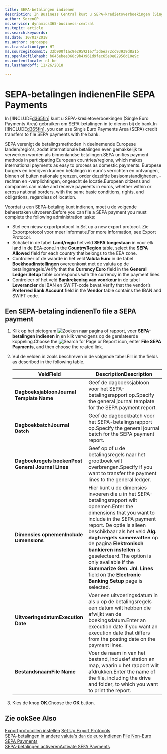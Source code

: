 ```yaml
---
title: SEPA-betalingen indienen
description: In Business Central kunt u SEPA-kredietoverboekingen (Single Euro Payments Area) gebruiken om SEPA-betalingen in te dienen bij de bank.
author: SorenGP
ms.service: dynamics365-business-central
ms.topic: article
ms.search.keywords: 
ms.date: 10/01/2018
ms.author: sgroespe
ms.translationtype: HT
ms.sourcegitcommit: 33b900f1ac9e295921e7f3d6ea72cc93939d8a1b
ms.openlocfilehash: b645ebee368c9b43961d9fec65e0e82956d10e9c
ms.contentlocale: nl-be
ms.lasthandoff: 11/26/2018

---
```

# <a name="file-sepa-payments"></a><span data-ttu-id="6d8fa-103">SEPA-betalingen indienen</span><span class="sxs-lookup"><span data-stu-id="6d8fa-103">File SEPA Payments</span></span>
<span data-ttu-id="6d8fa-104">In [!INCLUDE[d365fin](../../includes/d365fin_md.md)] kunt u SEPA-kredietoverboekingen (Single Euro Payments Area) gebruiken om SEPA-betalingen in te dienen bij de bank.</span><span class="sxs-lookup"><span data-stu-id="6d8fa-104">In [!INCLUDE[d365fin](../../includes/d365fin_md.md)], you can use Single Euro Payments Area (SEPA) credit transfers to file SEPA payments with the bank.</span></span>  

<span data-ttu-id="6d8fa-105">SEPA verenigt de betalingsmethoden in deelnemende Europese landen/regio's, zodat internationale betalingen even gemakkelijk te verwerken worden als binnenlandse betalingen.</span><span class="sxs-lookup"><span data-stu-id="6d8fa-105">SEPA unifies payment methods in participating European countries/regions, which makes international payments as easy to process as domestic payments.</span></span> <span data-ttu-id="6d8fa-106">Europese burgers en bedrijven kunnen betalingen in euro's verrichten en ontvangen, binnen of buiten nationale grenzen, onder dezelfde basisomstandigheden, -rechten en -verplichtingen, ongeacht de locatie.</span><span class="sxs-lookup"><span data-stu-id="6d8fa-106">European citizens and companies can make and receive payments in euros, whether within or across national borders, with the same basic conditions, rights, and obligations, regardless of location.</span></span>  

<span data-ttu-id="6d8fa-107">Voordat u een SEPA-betaling kunt indienen, moet u de volgende beheertaken uitvoeren:</span><span class="sxs-lookup"><span data-stu-id="6d8fa-107">Before you can file a SEPA payment you must complete the following administration tasks:</span></span>  

- <span data-ttu-id="6d8fa-108">Stel een nieuw exportprotocol in.</span><span class="sxs-lookup"><span data-stu-id="6d8fa-108">Set up a new export protocol.</span></span> <span data-ttu-id="6d8fa-109">Zie Exportprotocol voor meer informatie.</span><span class="sxs-lookup"><span data-stu-id="6d8fa-109">For more information, see Export Protocol.</span></span>  
- <span data-ttu-id="6d8fa-110">Schakel in de tabel **Land/regio** het veld **SEPA toegestaan** in voor elk land in de EEA-zone.</span><span class="sxs-lookup"><span data-stu-id="6d8fa-110">In the **Country/Region** table, select the **SEPA Allowed** field for each country that belongs to the EEA zone.</span></span>  
- <span data-ttu-id="6d8fa-111">Controleer of de waarde in het veld **Valuta Euro** in de tabel **Boekhoudinstellingen** overeenkomt met de valuta op de betalingsregels.</span><span class="sxs-lookup"><span data-stu-id="6d8fa-111">Verify that the **Currency Euro** field in the **General Ledger Setup** table corresponds with the currency in the payment lines.</span></span>  
- <span data-ttu-id="6d8fa-112">Controleer of het veld **Bankrekening van voorkeur** in de tabel **Leverancier** de IBAN en SWIFT-code bevat.</span><span class="sxs-lookup"><span data-stu-id="6d8fa-112">Verify that the vendor’s **Preferred Bank Account** field in the **Vendor** table contains the IBAN and SWIFT code.</span></span>  

## <a name="to-file-a-sepa-payment"></a><span data-ttu-id="6d8fa-113">Een SEPA-betaling indienen</span><span class="sxs-lookup"><span data-stu-id="6d8fa-113">To file a SEPA payment</span></span>  

1.  <span data-ttu-id="6d8fa-114">Klik op het pictogram ![Zoeken naar pagina of rapport](../../media/ui-search/search_small.png "pictogram Zoeken naar pagina of rapport"), voer **SEPA-betalingen indienen** in en klik vervolgens op de gerelateerde koppeling.</span><span class="sxs-lookup"><span data-stu-id="6d8fa-114">Choose the ![Search for Page or Report](../../media/ui-search/search_small.png "Search for Page or Report icon") icon, enter **File SEPA Payments**, and then choose the related link.</span></span>  
2.  <span data-ttu-id="6d8fa-115">Vul de velden in zoals beschreven in de volgende tabel.</span><span class="sxs-lookup"><span data-stu-id="6d8fa-115">Fill in the fields as described in the following table.</span></span>  

    |<span data-ttu-id="6d8fa-116">Veld</span><span class="sxs-lookup"><span data-stu-id="6d8fa-116">Field</span></span>|<span data-ttu-id="6d8fa-117">Description</span><span class="sxs-lookup"><span data-stu-id="6d8fa-117">Description</span></span>|  
    |---------------------------------|---------------------------------------|  
    |<span data-ttu-id="6d8fa-118">**Dagboeksjabloon**</span><span class="sxs-lookup"><span data-stu-id="6d8fa-118">**Journal Template Name**</span></span>|<span data-ttu-id="6d8fa-119">Geef de dagboeksjabloon voor het SEPA-betalingsrapport op.</span><span class="sxs-lookup"><span data-stu-id="6d8fa-119">Specify the general journal template for the SEPA payment report.</span></span>|  
    |<span data-ttu-id="6d8fa-120">**Dagboekbatch**</span><span class="sxs-lookup"><span data-stu-id="6d8fa-120">**Journal Batch**</span></span>|<span data-ttu-id="6d8fa-121">Geef de dagboekbatch voor het SEPA-betalingsrapport op.</span><span class="sxs-lookup"><span data-stu-id="6d8fa-121">Specify the general journal batch for the SEPA payment report.</span></span>|  
    |<span data-ttu-id="6d8fa-122">**Dagboekregels boeken**</span><span class="sxs-lookup"><span data-stu-id="6d8fa-122">**Post General Journal Lines**</span></span>|<span data-ttu-id="6d8fa-123">Geef op of u de betalingsregels naar het grootboek wilt overbrengen.</span><span class="sxs-lookup"><span data-stu-id="6d8fa-123">Specify if you want to transfer the payment lines to the general ledger.</span></span>|  
    |<span data-ttu-id="6d8fa-124">**Dimensies opnemen**</span><span class="sxs-lookup"><span data-stu-id="6d8fa-124">**Include Dimensions**</span></span>|<span data-ttu-id="6d8fa-125">Hier kunt u de dimensies invoeren die u in het SEPA-betalingsrapport wilt opnemen.</span><span class="sxs-lookup"><span data-stu-id="6d8fa-125">Enter the dimensions that you want to include in the SEPA payment report.</span></span> <span data-ttu-id="6d8fa-126">De optie is alleen beschikbaar als het veld **Alg. dagb.regels samenvatten** op de pagina **Elektronisch bankieren instellen** is geselecteerd.</span><span class="sxs-lookup"><span data-stu-id="6d8fa-126">The option is only available if the **Summarize Gen. Jnl. Lines** field on the **Electronic Banking Setup** page is selected.</span></span>|  
    |<span data-ttu-id="6d8fa-127">**Uitvoeringsdatum**</span><span class="sxs-lookup"><span data-stu-id="6d8fa-127">**Execution Date**</span></span>|<span data-ttu-id="6d8fa-128">Voer een uitvoeringsdatum in als u op de betalingsregels een datum wilt hebben die afwijkt van de boekingsdatum.</span><span class="sxs-lookup"><span data-stu-id="6d8fa-128">Enter an execution date if you want an execution date that differs from the posting date on the payment lines.</span></span>|  
    |<span data-ttu-id="6d8fa-129">**Bestandsnaam**</span><span class="sxs-lookup"><span data-stu-id="6d8fa-129">**File Name**</span></span>|<span data-ttu-id="6d8fa-130">Voer de naam in van het bestand, inclusief station en map, waarin u het rapport wilt afdrukken.</span><span class="sxs-lookup"><span data-stu-id="6d8fa-130">Enter the name of the file, including the drive and folder, to which you want to print the report.</span></span>|  

3.  <span data-ttu-id="6d8fa-131">Kies de knop **OK**.</span><span class="sxs-lookup"><span data-stu-id="6d8fa-131">Choose the **OK** button.</span></span>  

## <a name="see-also"></a><span data-ttu-id="6d8fa-132">Zie ook</span><span class="sxs-lookup"><span data-stu-id="6d8fa-132">See Also</span></span>  
 <span data-ttu-id="6d8fa-133">[Exportprotocollen instellen](how-to-set-up-export-protocols.md) </span><span class="sxs-lookup"><span data-stu-id="6d8fa-133">[Set Up Export Protocols](how-to-set-up-export-protocols.md) </span></span>  
 <span data-ttu-id="6d8fa-134">[SEPA-betalingen in andere valuta's dan de euro indienen](how-to-file-non-euro-sepa-payments.md) </span><span class="sxs-lookup"><span data-stu-id="6d8fa-134">[File Non-Euro SEPA Payments](how-to-file-non-euro-sepa-payments.md) </span></span>  
 [<span data-ttu-id="6d8fa-135">SEPA-betalingen activeren</span><span class="sxs-lookup"><span data-stu-id="6d8fa-135">Activate SEPA Payments</span></span>](how-to-activate-sepa-payments.md)

